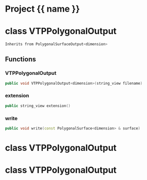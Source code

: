 <script setup>
import {useRoute} from 'vitepress'
const {path} = useRoute()
const tokens = path.split('/')
const words = tokens[2].split('-');
for (let i = 0; i < words.length; i++) {
    words[i] = words[i].charAt(0).toUpperCase() + words[i].slice(1);
    words[i] = words[i].replace('geode', 'Geode')
}
const name = words.join('-');
</script>
# Project {{ name }}

# class VTPPolygonalOutput


```cpp
Inherits from PolygonalSurfaceOutput<dimension>
```



## Functions

### VTPPolygonalOutput

```cpp
public void VTPPolygonalOutput<dimension>(string_view filename)
```


### extension

```cpp
public string_view extension()
```


### write

```cpp
public void write(const PolygonalSurface<dimension> & surface)
```




# class VTPPolygonalOutput

# class VTPPolygonalOutput

